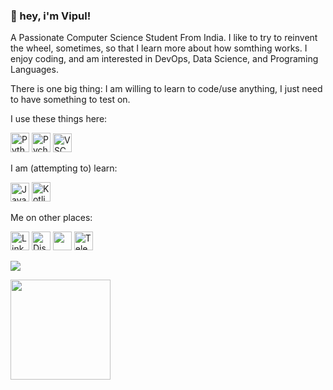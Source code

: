 <!--
**vipulchaturvedi/vipulchaturvedi** is a ✨ _special_ ✨ repository because its `README.md` (this file) appears on your GitHub profile. -->


### 👋 hey, i'm Vipul!
A Passionate Computer Science Student From India. 
I like to try to reinvent the wheel, sometimes, so that I learn more about how somthing works.
I enjoy coding, and am interested in DevOps, Data Science, and Programing Languages.

There is one big thing: I am willing to learn to code/use anything, I just need to have something to test on.


I use these things here:

<p align="left">
  <img alt="Python Icon" src="https://i.imgur.com/GZRmmx6.png" height="31px" width="30">
  <img alt="Pycharm Icon" src="https://seeklogo.com/images/P/pycharm-logo-51B1427388-seeklogo.com.png" height="31px" width="30">
  <img alt="VSCode icon" src="https://upload.wikimedia.org/wikipedia/commons/thumb/9/9a/Visual_Studio_Code_1.35_icon.svg/1200px-Visual_Studio_Code_1.35_icon.svg.png" height="30px" width="30">
</p>

I am (attempting to) learn:

<p align="left">
  <img alt="Javascript Icon" src="https://upload.wikimedia.org/wikipedia/commons/thumb/9/99/Unofficial_JavaScript_logo_2.svg/1200px-Unofficial_JavaScript_logo_2.svg.png" height="30px" width="30">
  <img alt="Kotlin Icon" src="https://cdn.freebiesupply.com/logos/large/2x/kotlin-1-logo-png-transparent.png" height="31px" width="30">
</p>

Me on other places:
<p align="left" margin="auto">
<a href="https://linkedin.com/in/chaturvedivipul"><img alt="LinkedIn" title="LinkedIn" height="30"  width="30" src="https://raw.githubusercontent.com/peterthehan/peterthehan/master/assets/linkedin.svg"></a>
<a href="https://discord.com/users/645995676953608202"><img alt="Discord" title="Discord" height="30" width="30"  src="https://raw.githubusercontent.com/peterthehan/peterthehan/master/assets/discord.svg"></a>
 <a href="https://www.reddit.com/user/VipulChaturvedi">
  <img src="https://cdn2.iconfinder.com/data/icons/social-media-flat-7/64/Social-media_Reddit-512.png" height="30px" width="30"></a>
    <a href="https://t.me/vipulchaturvedi"><img alt="Telegram" title="Telegram" height="30"  width="30" src="https://telegram.org/img/t_logo.svg"></a>
</p>


<img src="https://komarev.com/ghpvc/?username=vipulchaturvedi&color=blueviolet&style=flat">
<p align="left">
  <img height="160em" src="https://github-readme-stats-eight-theta.vercel.app/api?username=vipulchaturvedi&show_icons=true&theme=algolia&include_all_commits=true&count_private=true"/>
</a>
</p>
